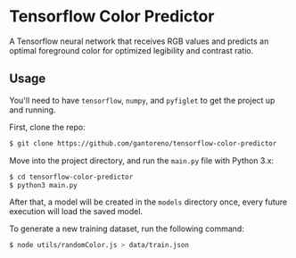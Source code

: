 # Tensorflow Color Predictor

A Tensorflow neural network that receives RGB values and predicts an optimal foreground color for optimized legibility and contrast ratio.

## Usage

You'll need to have `tensorflow`, `numpy`, and `pyfiglet` to get the project up and running.

First, clone the repo:

```sh
$ git clone https://github.com/gantoreno/tensorflow-color-predictor
```

Move into the project directory, and run the `main.py` file with Python 3.x:

```sh
$ cd tensorflow-color-predictor
$ python3 main.py
```

After that, a model will be created in the `models` directory once, every future execution will load the saved model.

To generate a new training dataset, run the following command:

```sh
$ node utils/randomColor.js > data/train.json
```

